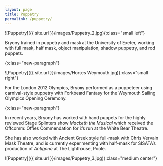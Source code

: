 ```yaml
---
layout: page
title: Puppetry
permalink: /puppetry/
---
```


![Puppetry]({{ site.url }}/images/Puppetry_2.jpg){:class="small left"}

Bryony trained in puppetry and mask at the University of Exeter, working with full mask, half mask, object manipulation, shadow puppetry, and rod puppets.

{:class="new-paragraph"}

![Puppetry]({{ site.url }}/images/Horses Weymouth.jpg){:class="small right"}

For the London 2012 Olympics, Bryony performed as a puppeteer using carnival-style puppetry with Forkbeard Fantasy for the Weymouth Sailing Olympics Opening Ceremony.

{:class="new-paragraph"}

In recent years, Bryony has worked with hand puppets for the highly reviewed Stage Splinters show _Macbeth the Musical_ which received the Offcomm: Offies Commendation for it’s run at the White Bear Theatre.

She has also worked with Ancient Greek style full-mask with Chris Vervain Mask Theatre, and is currently experimenting with half-mask for SISATA’s production of _Antigone_ at The Lighthouse, Poole.

![Puppetry]({{ site.url }}/images/Puppetry_3.jpg){:class="medium center"}

